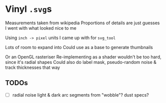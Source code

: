 # Vinyl `.svg`s

Measurements taken from wikipedia
Proportions of details are just guesses
I went with what looked nice to me

Using `inch -> pixel` units I came up with for `svg_tool`

Lots of room to expand into
Could use as a base to generate thumbnails

Or an OpenGL rasteriser
Re-implementing as a shader wouldn't be too hard, since it's radial shapes
Could also do label mask, pseudo-random noise & track thicknesses that way


## TODOs
 - [ ] radial noise
   light & dark arc segments from "wobble"?
   dust specs?
